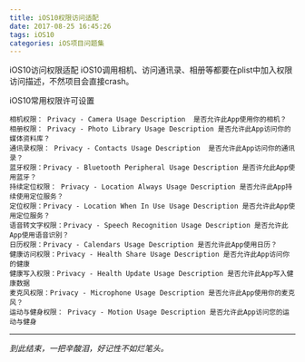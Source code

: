 ```yaml
---
title: iOS10权限访问适配
date: 2017-08-25 16:45:26
tags: iOS10
categories: iOS项目问题集
---
```


iOS10访问权限适配
iOS10调用相机、访问通讯录、相册等都要在plist中加入权限访问描述，不然项目会直接crash。

<!-- more -->

iOS10常用权限许可设置

	  
	相机权限： Privacy - Camera Usage Description  是否允许此App使用你的相机？
	相册权限： Privacy - Photo Library Usage Description 是否允许此App访问你的媒体资料库？
	通讯录权限： Privacy - Contacts Usage Description  是否允许此App访问你的通讯录？
	蓝牙权限：Privacy - Bluetooth Peripheral Usage Description 是否许允此App使用蓝牙？
    持续定位权限： Privacy - Location Always Usage Description 是否允许此App持续使用定位服务？
	定位权限：Privacy - Location When In Use Usage Description 是否允许此App使用定位服务？
	语音转文字权限：Privacy - Speech Recognition Usage Description 是否允许此App使用语音识别？
	日历权限：Privacy - Calendars Usage Description 是否允许此App使用日历？
    健康访问权限：Privacy - Health Share Usage Description 是否允许此App访问你的健康
    健康写入权限：Privacy - Health Update Usage Description 是否允许此App写入健康数据
    麦克风权限：Privacy - Microphone Usage Description 是否允许此App使用你的麦克风？
    运动与健身权限： Privacy - Motion Usage Description 是否允许此App访问您的运动与健身
       

--------

*到此结束，一把辛酸泪，好记性不如烂笔头。*